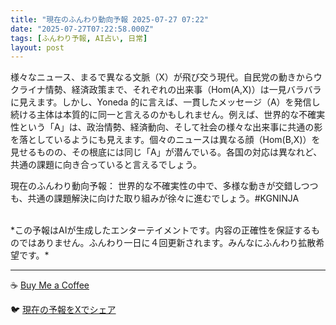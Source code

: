 ```yaml
---
title: "現在のふんわり動向予報 2025-07-27 07:22"
date: "2025-07-27T07:22:58.000Z"
tags: [ふんわり予報, AI占い, 日常]
layout: post
---
```


様々なニュース、まるで異なる文脈（X）が飛び交う現代。自民党の動きからウクライナ情勢、経済政策まで、それぞれの出来事（Hom(A,X)）は一見バラバラに見えます。しかし、Yoneda 的に言えば、一貫したメッセージ（A）を発信し続ける主体は本質的に同一と言えるのかもしれません。例えば、世界的な不確実性という「A」は、政治情勢、経済動向、そして社会の様々な出来事に共通の影を落としているようにも見えます。個々のニュースは異なる顔（Hom(B,X)）を見せるものの、その根底には同じ「A」が潜んでいる。各国の対応は異なれど、共通の課題に向き合っていると言えるでしょう。

現在のふんわり動向予報：
世界的な不確実性の中で、多様な動きが交錯しつつも、共通の課題解決に向けた取り組みが徐々に進むでしょう。#KGNINJA

<br>
*この予報はAIが生成したエンターテイメントです。内容の正確性を保証するものではありません。ふんわり一日に４回更新されます。みんなにふんわり拡散希望です。*

---
☕️ [Buy Me a Coffee](https://www.buymeacoffee.com/kgninja)

🐦 [現在の予報をXでシェア](https://twitter.com/intent/tweet?text=%E7%8F%BE%E5%9C%A8%E3%81%AE%E3%81%B5%E3%82%93%E3%82%8F%E3%82%8A%E4%BA%88%E5%A0%B1%3A%20%E3%80%8C%E6%A7%98%E3%80%85%E3%81%AA%E3%83%8B%E3%83%A5%E3%83%BC%E3%82%B9%E3%80%81%E3%81%BE%E3%82%8B%E3%81%A7%E7%95%B0%E3%81%AA%E3%82%8B%E6%96%87%E8%84%88%EF%BC%88X%EF%BC%89%E3%81%8C%E9%A3%9B%E3%81%B3%E4%BA%A4%E3%81%86%E7%8F%BE%E4%BB%A3%E3%80%82%E3%80%8D%23KGNINJA%20%E7%B6%9A%E3%81%8D%E3%81%AF%E3%83%96%E3%83%AD%E3%82%B0%E3%81%A7%EF%BC%81%F0%9F%91%87&url=https%3A%2F%2Fkg-ninja.github.io%2FFunwariyoso%2F)
